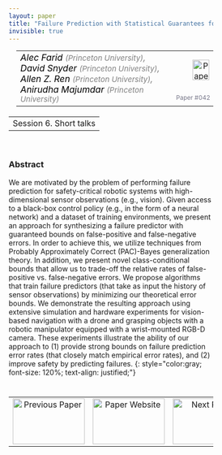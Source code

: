 ```yaml
---
layout: paper
title: "Failure Prediction with Statistical Guarantees for Vision-Based Robot Control"
invisible: true
---
```

<head>
<style>
* {
  box-sizing: border-box;
}

#myInput {
  background-position: 10px 10px;
  background-repeat: no-repeat;
  width: 100%;
  font-size: 100%;
  padding: 12px 20px 12px 40px;
  border: 1px solid #ddd;
  margin-bottom: 12px;
}

#myTable, #myTableA {
  border-collapse: collapse;
  width: 100%;
  border: 1px solid #ddd;
  font-size: 100%;
}

#myTable th, #myTable td, #myTableA th, #myTableA td {
  text-align: left;
  padding: 12px;
}

#myTable tr, #myTableA tr {
  border-bottom: 1px solid #ddd;
}

#myTable tr.header, #myTable tr:hover, #myTableA tr.header, #myTableA tr:hover {
  background-color: #f1f1f1;
}


#eventcounter1 a {
    font-size: 12px;
    color: #ffffff;
    display: block;
}

#eventcounter1 a:hover {
    text-decoration: none;
}

#eventcounter2 a {
    font-size: 12px;
    color: #ffffff;
    display: block;
}

#eventcounter2 a:hover {
    text-decoration: none;
}

</style>
</head>

<table width = "95%" style="padding-left: 15px; margin-left: auto; margin-right: 10px;">
<tr><td style = "vertical-align: top; padding-right: 25px;" rowspan="2">
<span style="color:black; font-size: 110%;"><i>
Alec Farid <span style="color:gray; font-size: 85%">(Princeton University)</span><span style="color:gray; font-size: 100%">,</span><br>
David Snyder <span style="color:gray; font-size: 85%">(Princeton University)</span><span style="color:gray; font-size: 100%">,</span><br>
Allen Z. Ren <span style="color:gray; font-size: 85%">(Princeton University)</span><span style="color:gray; font-size: 100%">,</span><br>
Anirudha Majumdar <span style="color:gray; font-size: 85%">(Princeton University)</span>
</i></span>
</td>

<td style="text-align: right;"><a href="http://www.roboticsproceedings.org/rss18/p042.pdf"><img src="{{ site.baseurl }}/images/paper_link.png" alt="Paper Website" width = "33"  height = "40"/></a><br></td>
</tr>
<tr>
<td style="color:#777789; text-align:right; font-size: 75%; margin-right:10px;">Paper&nbsp;#042</td>
</tr>
</table>

<table width="80%" style="margin-top: 20px; margin-left: auto; margin-right: auto;">
  <tr>
    <td style="text-align:center;">Session 6. Short talks</td>
  </tr>
</table>
<br>


### Abstract
We are motivated by the problem of performing failure prediction for safety-critical robotic systems with high-dimensional sensor observations (e.g., vision). Given access to a black-box control policy (e.g., in the form of a neural network) and a dataset of training environments, we present an approach for synthesizing a failure predictor with guaranteed bounds on false-positive and false-negative errors. In order to achieve this, we utilize techniques from Probably Approximately Correct (PAC)-Bayes generalization theory. In addition, we present novel class-conditional bounds that allow us to trade-off the relative rates of false-positive vs. false-negative errors. We propose algorithms that train failure predictors (that take as input the history of sensor observations) by minimizing our theoretical error bounds. We demonstrate the resulting approach using extensive simulation and hardware experiments for vision-based navigation with a drone and grasping objects with a robotic manipulator equipped with a wrist-mounted RGB-D camera. These experiments illustrate the ability of our approach to (1) provide strong bounds on failure prediction error rates (that closely match empirical error rates), and (2) improve safety by predicting failures.
{: style="color:gray; font-size: 120%; text-align: justified;"}


<table width="100%" style="margin-top:40px;">
<tr>
    <td style="width: 30%; text-align: center;"><a href="{{ site.baseurl }}/program/papers/041/">
<img src="{{ site.baseurl }}/images/previous_paper_icon.png"
       alt="Previous Paper" width = "142"  height = "90"/> 
</a> </td>
<td style="text-align: center;"><a href="{{ site.baseurl }}/program/papers">
<img src="{{ site.baseurl }}/images/overview_icon.png"
       alt="Paper Website" width = "142"  height = "90"/> 
</a> </td>
    <td style="width: 30%; text-align: center;"><a href="{{ site.baseurl }}/program/papers/043/">
    <img src="{{ site.baseurl }}/images/next_paper_icon.png"
        alt="Next Paper" width = "142"  height = "90"/>
    </a></td>
</tr>
</table>
